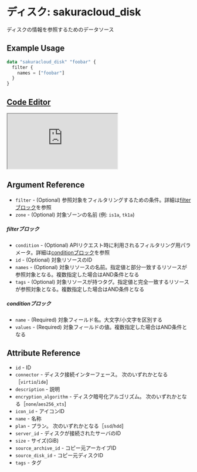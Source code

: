 # ディスク: sakuracloud_disk

ディスクの情報を参照するためのデータソース

## Example Usage

```tf
data "sakuracloud_disk" "foobar" {
  filter {
    names = ["foobar"]
  }
}
```

<div class="editor">

<h2><a href="https://zouen-alpha.usacloud.jp/#data/disk" target="_blank" rel="noopener noreferrer">Code Editor</a></h2>

<iframe src="https://zouen-alpha.usacloud.jp/#data/disk"></iframe>

</div>

## Argument Reference

* `filter` - (Optional) 参照対象をフィルタリングするための条件。詳細は[filterブロック](#filter)を参照 
* `zone` - (Optional) 対象ゾーンの名前 (例: `is1a`, `tk1a`)  

##### filterブロック

* `condition` - (Optional) APIリクエスト時に利用されるフィルタリング用パラメータ。詳細は[conditionブロック](#condition)を参照  
* `id` - (Optional) 対象リソースのID 
* `names` - (Optional) 対象リソースの名前。指定値と部分一致するリソースが参照対象となる。複数指定した場合はAND条件となる  
* `tags` - (Optional) 対象リソースが持つタグ。指定値と完全一致するリソースが参照対象となる。複数指定した場合はAND条件となる

##### conditionブロック

* `name` - (Required) 対象フィールド名。大文字/小文字を区別する  
* `values` - (Required) 対象フィールドの値。複数指定した場合はAND条件となる

## Attribute Reference

* `id` - ID
* `connector` - ディスク接続インターフェース。 次のいずれかとなる［`virtio`/`ide`]
* `description` - 説明
* `encryption_algorithm` - ディスク暗号化アルゴリズム。 次のいずれかとなる［`none`/`aes256_xts`]
* `icon_id` - アイコンID
* `name` - 名称
* `plan` - プラン。 次のいずれかとなる［`ssd`/`hdd`]
* `server_id` - ディスクが接続されたサーバのID
* `size` - サイズ(GiB)
* `source_archive_id` - コピー元アーカイブID
* `source_disk_id` - コピー元ディスクID
* `tags` - タグ



